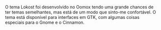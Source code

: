 O tema Lokost foi desenvolvido no Oomox tendo uma grande chances de ter temas semelhantes, mas está de um modo que sinto-me confortável.
O tema está disponível para interfaces em GTK, com algumas coisas especiais para o Gnome e o Cinnamon.